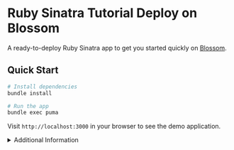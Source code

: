 # Ruby Sinatra Tutorial Deploy on Blossom

A ready-to-deploy Ruby Sinatra app to get you started quickly on [Blossom](https://blossom-cloud.com).

## Quick Start

```bash
# Install dependencies
bundle install

# Run the app
bundle exec puma
```

Visit `http://localhost:3000` in your browser to see the demo application.

<details>
<summary>Additional Information</summary>

### Environment Variables
- `PORT`: Change the port (default: 3000)

### API Endpoints
```bash
# Get a greeting
curl http://localhost:3000/api/hello?name=John

# Echo a message
curl -X POST -H "Content-Type: application/json" \
     -d '{"message":"Hello"}' http://localhost:3000/api/echo
```
</details>
